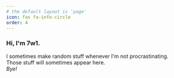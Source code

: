 ```yaml
---
# the default layout is 'page'
icon: fas fa-info-circle
order: 4
---
```


### Hi, I'm 7w1.
I sometimes make random stuff whenever I'm not procrastinating.<br/>
Those stuff will sometimes appear here.<br/>
*Bye!*
